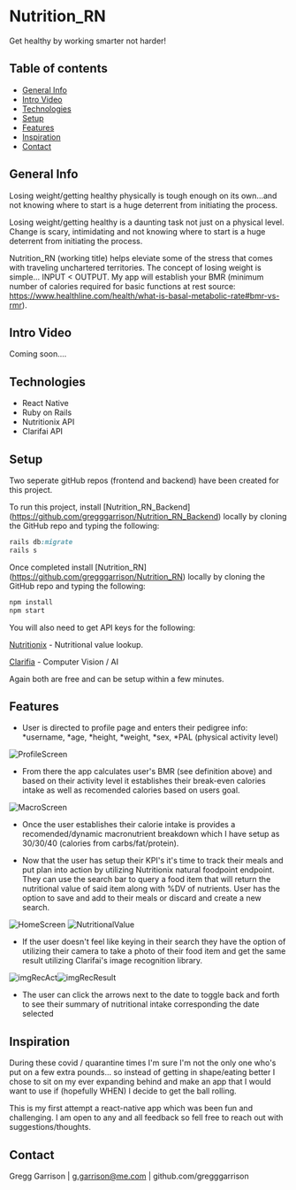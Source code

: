 # Nutrition_RN

Get healthy by working smarter not harder!


## Table of contents

- [General Info](#general-info)
- [Intro Video](#intro-video)
- [Technologies](#technologies)
- [Setup](#setup)
- [Features](#features)
- [Inspiration](#inspiration)
- [Contact](#contact)

## General Info

Losing weight/getting healthy physically is tough enough on its own...and not knowing where to start is a huge deterrent from initiating the process.

Losing weight/getting healthy is a daunting task not just on a physical level. Change is scary, intimidating and not knowing where to start is a huge deterrent from initiating the process. 

Nutrition_RN (working title) helps eleviate some of the stress that comes with traveling unchartered territories.  The concept of losing weight is simple... INPUT < OUTPUT.  My app will establish your BMR (minimum number of calories required for basic functions at rest source: https://www.healthline.com/health/what-is-basal-metabolic-rate#bmr-vs-rmr).  

## Intro Video
Coming soon....

## Technologies

* React Native
* Ruby on Rails
* Nutritionix API
* Clarifai API

## Setup

Two seperate gitHub repos (frontend and backend) have been created for this project.

To run this project, install [Nutrition_RN_Backend] (https://github.com/gregggarrison/Nutrition_RN_Backend) locally by cloning the GitHub repo and typing the following:
```ruby
rails db:migrate
rails s
```

Once completed install [Nutrition_RN] (https://github.com/gregggarrison/Nutrition_RN) locally by cloning the GitHub repo and typing the following: 

```ruby
npm install
npm start
```

You will also need to get API keys for the following:


[Nutritionix](https://developer.nutritionix.com/signup) - Nutritional value lookup.

[Clarifia](https://docs.clarifai.com/getting-started/authentication/app-specific-api-keys) - Computer Vision / AI

Again both are free and can be setup within a few minutes. 


## Features

* User is directed to profile page and enters their pedigree info:
    *username,
    *age,
    *height,
    *weight,
    *sex,
    *PAL (physical activity level)

![ProfileScreen](https://user-images.githubusercontent.com/61663115/90787216-b87d3400-e2c1-11ea-8a9c-1e4311ed6d42.png)
    
    
* From there the app calculates user's BMR (see definition above) and based on their activity level it establishes their break-even calories intake as well as recomended calories based on users goal. 

![MacroScreen](https://user-images.githubusercontent.com/61663115/90787302-d21e7b80-e2c1-11ea-8416-e7fddcd9f552.png)

* Once the user establishes their calorie intake is provides a recomended/dynamic macronutrient breakdown which I have setup as 30/30/40 (calories from carbs/fat/protein).

* Now that the user has setup their KPI's it's time to track their meals and put plan into action by utilizing Nutritionix natural foodpoint endpoint.  They can use the search bar to query a food item that will return the nutritional value of said item along with %DV of nutrients. User has the option to save and add to their meals or discard and create a new search.

![HomeScreen](https://user-images.githubusercontent.com/61663115/90786978-79e77980-e2c1-11ea-97b2-8fd4426f1657.png) ![NutritionalValue](https://user-images.githubusercontent.com/61663115/90787439-f5492b00-e2c1-11ea-9585-d850a42c5b39.png)

* If the user doesn't feel like keying in their search they have the option of utilizing their camera to take a photo of their food item and get the same result utilizing Clarifai's image recognition library. 

![imgRecAct](https://user-images.githubusercontent.com/61663115/90788838-6f2de400-e2c3-11ea-8632-8266f77b7dbe.png)![imgRecResult](https://user-images.githubusercontent.com/61663115/90788829-6ccb8a00-e2c3-11ea-979f-0fbff13312be.png)


* The user can click the arrows next to the date to toggle back and forth to see their summary of nutritional intake corresponding the date selected

## Inspiration

During these covid / quarantine times I'm sure I'm not the only one who's put on a few extra pounds... so instead of getting in shape/eating better I chose to sit on my ever expanding behind and make an app that I would want to use if (hopefully WHEN) I decide to get the ball rolling.  

This is my first attempt a react-native app which was been fun and challenging. I am open to any and all feedback so fell free to reach out with suggestions/thoughts.

## Contact


Gregg Garrison | g.garrison@me.com | github.com/gregggarrison





